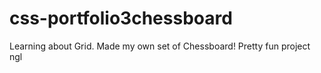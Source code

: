 # css-portfolio3chessboard
Learning about Grid. Made my own set of Chessboard! Pretty fun project ngl 
